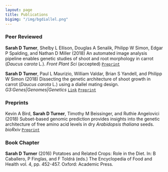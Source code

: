 ```yaml
---
layout: page
title: Publications
bigimg: "/img/bgdiallel.png"
---
```


### Peer Reviewed
**Sarah D Turner**, Shelby L Ellison, Douglas A Senalik, Philipp W Simon, Edgar P Spalding, and Nathan D Miller (2018) An automated image analysis pipeline enables genetic studies of shoot and root morphology in carrot (_Daucus carota_ L.). _Front Plant Sci_ (accepted) [`Preprint`](https://www.biorxiv.org/content/early/2018/08/04/384974)

**Sarah D Turner**, Paul L Maurizio, William Valdar, Brian S Yandell, and Philipp W Simon (2018) 
Dissecting the genetic architecture of shoot growth in carrot (_Daucus carota_ L.) using a diallel mating design. 
_G3:Genes|Genomes|Genetics_ [`Link`](http://www.g3journal.org/content/8/2/411) [`Preprint`](https://www.biorxiv.org/content/early/2017/03/16/115519)

### Preprints
Kevin A Bird, **Sarah D Turner**, Timothy M Beissinger, and Ruthie Angelovici (2018) Subset-based genomic prediction provides insights into the genetic architecture of free amino acid levels in dry _Arabidopsis thaliana_ seeds. _bioRxiv_ [`Preprint`](https://www.biorxiv.org/content/early/2018/02/26/272047)  

### Book Chapter
**Sarah D Turner** (2016) Potatoes and Related Crops: Role in the Diet. 
In: B Caballero, P Finglas, and F Toldrá (eds.) The Encyclopedia of Food and Health vol. 4, pp. 452-457. Oxford: Academic Press.
